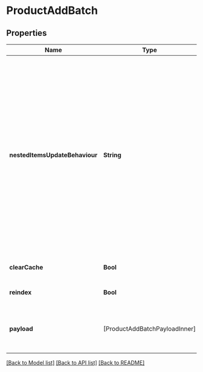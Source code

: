 # ProductAddBatch

## Properties
Name | Type | Description | Notes
------------ | ------------- | ------------- | -------------
**nestedItemsUpdateBehaviour** | **String** |  Determines how updates to nested items should be handled.&lt;hr&gt;&lt;div style&#x3D;\&quot;font-style:normal\&quot;&gt;  Values description:  &lt;div style&#x3D;\&quot;margin-left: 2%; padding-top: 2%\&quot;&gt;    &lt;div style&#x3D;\&quot;font-size:85%\&quot;&gt;      &lt;b&gt;  replace&lt;/b&gt;: This option indicates that the nested items should be completely replaced with the new data provided. &lt;/br&gt;      &lt;b&gt;  merge&lt;/b&gt;: With this option, updates to nested items are merged with the existing data. &lt;/br&gt;    &lt;/div&gt;  &lt;/div&gt;&lt;/div&gt; | [optional] [default to .replace]
**clearCache** | **Bool** |  | [optional] [default to false]
**reindex** | **Bool** |  | [optional] [default to false]
**payload** | [ProductAddBatchPayloadInner] | Contains an array of product objects. The list of properties may vary depending on the specific platform. | 

[[Back to Model list]](../README.md#documentation-for-models) [[Back to API list]](../README.md#documentation-for-api-endpoints) [[Back to README]](../README.md)


